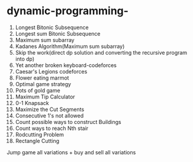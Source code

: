 # dynamic-programming-

1) Longest Bitonic Subsequence 
2) Longest sum Bitonic Subsequence 
3) Maximum sum subarray 
4) Kadanes Algorithm(Maximum sum subarray)
5) Skip the work(direct dp solution and converting the recursive program into dp) 
6) Yet another broken keyboard-codeforces
7) Caesar's Legions codeforces
8) Flower eating marmot 
9) Optimal game strategy 
10) Pots of gold game 
11) Maximum Tip Calculator 
12) 0-1 Knapsack 
13) Maximize the Cut Segments 
14) Consecutive 1's not allowed 
15) Count possible ways to construct Buildings
16) Count ways to reach Nth stair
17) Rodcutting Problem 
18) Rectangle Cutting 

Jump game all variations + buy and sell all variations 

